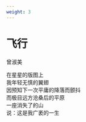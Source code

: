 ```yaml
---
weight: 3
---
```

# 飞行

曾淑美

在星星的版图上  
我年轻无慎的翼翅  
因预知下一次平庸的降落而颤抖  
而极目远方沧桑后的平原  
一座消失了的山  
说：这是我广袤的一生